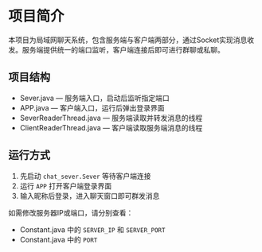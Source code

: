 # 项目简介
本项目为局域网聊天系统，包含服务端与客户端两部分，通过Socket实现消息收发。服务端提供统一的端口监听，客户端连接后即可进行群聊或私聊。

## 项目结构
- Sever.java — 服务端入口，启动后监听指定端口  
- APP.java — 客户端入口，运行后弹出登录界面  
- SeverReaderThread.java — 服务端读取并转发消息的线程  
- ClientReaderThread.java — 客户端读取服务端消息的线程  

## 运行方式
1. 先启动 `chat_sever.Sever` 等待客户端连接  
2. 运行 `APP` 打开客户端登录界面  
3. 输入昵称后登录，进入聊天窗口即可群发消息  

如需修改服务器IP或端口，请分别查看：  
- Constant.java 中的 `SERVER_IP` 和 `SERVER_PORT`  
- Constant.java 中的 `PORT`  